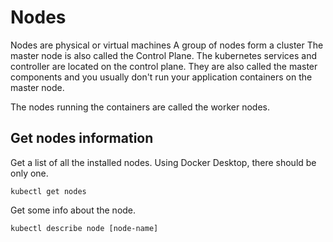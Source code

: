 # Nodes

Nodes are physical or virtual machines
A group of nodes form a cluster
The master node is also called the Control Plane. The kubernetes services and controller are located on the control plane. They are also called the master components and you usually don't run your application containers on the master node.

The nodes running the containers are called the worker nodes.

## Get nodes information

Get a list of all the installed nodes. Using Docker Desktop, there should be only one.

    kubectl get nodes

Get some info about the node.

    kubectl describe node [node-name]
